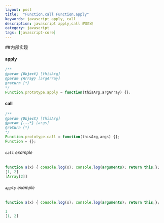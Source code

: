 ```yaml
---
layout: post
title:  "Function.call Function.apply"
keywords: javascript apply, call
description: javascript apply,call 的区别
category: javascript
tags: [javascript-core]
---
```

##内部实现

#### apply

```js
/**
@param {Object} [thisArg]
@param {Array} [argArray]
@return {*}
*/
Function.prototype.apply = function(thisArg,argArray) {};
```
#### call

```js
/**
@param {Object} [thisArg]
@param {...*} [args]
@return {*}
*/
Function.prototype.call = function(thisArg,args) {};
Function = {};
```
<!-- more -->
###### `call` example

```js
function a(x) { console.log(x); console.log(arguments); return this;}; a.call(window, [1,2])
[1, 2]
[Array[2]]
```


###### `apply` example

```js
function a(x) { console.log(x); console.log(arguments); return this;}; a.apply(window, [1,2],3)

1
[1, 2]
```





